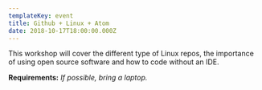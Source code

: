 ```yaml
---
templateKey: event
title: Github + Linux + Atom
date: 2018-10-17T18:00:00.000Z
---
```

This workshop will cover the different type of Linux repos, the importance of using open source software and how to code without an IDE.

**Requirements:** _If possible, bring a laptop._
